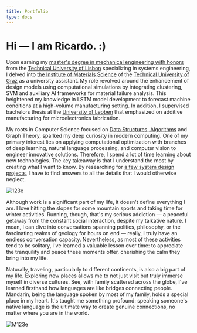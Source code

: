 ```yaml
---
title: Portfolio
type: docs
---
```


# **Hi — I am Ricardo. :)**

Upon earning my [master's degree in mechanical engineering with honors](https://fenix.tecnico.ulisboa.pt/cursos/memec/dissertacao/1128253548922394) from the [Technical University of Lisbon](https://tecnico.ulisboa.pt/en/) specializing in systems engineering, I delved into [the Institute of Materials Science](https://www.tugraz.at/institute/imat/home) of the [Technical University of Graz](https://www.tugraz.at/en/home) as a university assistant. My role revolved around the enhancement of design models using computational simulations by integrating clustering, SVM and auxiliary AI frameworks for material failure analysis. This heightened my knowledge in LSTM model development to forecast machine conditions at a high-volume manufacturing setting. In addition, I supervised bachelors thesis at the [University of Leoben](https://www.unileoben.ac.at/en/) that emphasized on additive manufacturing for microelectronics fabrication. 

My roots in Computer Science focused on [Data Structures, Algorithms](https://ricardochin.com/docs/leet/) and Graph Theory, sparked my deep curiosity in modern computing. One of my primary interest lies on applying computational optimization with branches of deep learning, natural language processing, and computer vision to engineer innovative solutions. Therefore, I spend a lot of time learning about new technologies. The key takeaway is that I understand the most by creating what I want to know. By researching for [a few system design projects](https://ricardochin.com/docs/code/), I have to find answers to all the details that I would otherwise neglect.

![123e](https://live.staticflickr.com/65535/53351935583_2203c22f2f_c.jpg)

Although work is a significant part of my life, it doesn't define everything I am. I love hitting the slopes for some mountain sports and taking time for winter activities. Running, though, that's my serious addiction — a peaceful getaway from the constant social interaction, despite my talkative nature. I mean, I can dive into conversations spanning politics, philosophy, or the fascinating realms of geology for hours on end — really, I truly have an endless conversation capacity. Nevertheless, as most of these activities tend to be solitary, I've learned a valuable lesson over time: to appreciate the tranquility and peace these moments offer, cherishing the calm they bring into my life.


Naturally, traveling, particularly to different continents, is also a big part of my life. Exploring new places allows me to not just visit but truly immerse myself in diverse cultures. See, with family scattered across the globe, I've learned firsthand how languages are like bridges connecting people. Mandarin, being the language spoken by most of my family, holds a special place in my heart. It's taught me something profound: speaking someone's native language is the ultimate way to create genuine connections, no matter where you are in the world.

![M123e](https://live.staticflickr.com/65535/53343069030_6d4e5837cd_c.jpg)


